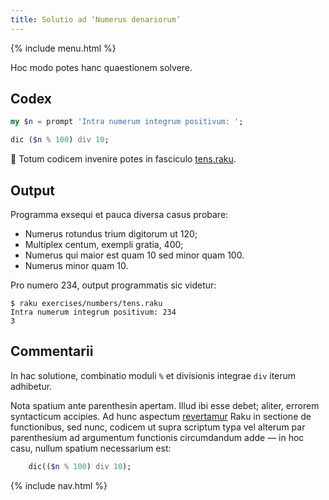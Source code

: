 ```yaml
---
title: Solutio ad ‘Numerus denariorum’
---
```


{% include menu.html %}

Hoc modo potes hanc quaestionem solvere.

## Codex

```raku
my $n = prompt 'Intra numerum integrum positivum: ';

dic ($n % 100) div 10;
```

🦋 Totum codicem invenire potes in fasciculo [tens.raku](https://github.com/ash/raku-course/blob/master/exercises/numbers/tens.raku).

## Output

Programma exsequi et pauca diversa casus probare:

* Numerus rotundus trium digitorum ut 120;
* Multiplex centum, exempli gratia, 400;
* Numerus qui maior est quam 10 sed minor quam 100.
* Numerus minor quam 10.

Pro numero 234, output programmatis sic videtur:

```console
$ raku exercises/numbers/tens.raku
Intra numerum integrum positivum: 234
3
```

## Commentarii

In hac solutione, combinatio moduli `%` et divisionis integrae `div` iterum adhibetur.

Nota spatium ante parenthesin apertam. Illud ibi esse debet; aliter, errorem syntacticum accipies. Ad hunc aspectum [revertamur](/la/essentials/more-on-functions/mind-the-space) Raku in sectione de functionibus, sed nunc, codicem ut supra scriptum typa vel alterum par parenthesium ad argumentum functionis circumdandum adde — in hoc casu, nullum spatium necessarium est:

```raku
    dic(($n % 100) div 10);
```

{% include nav.html %}